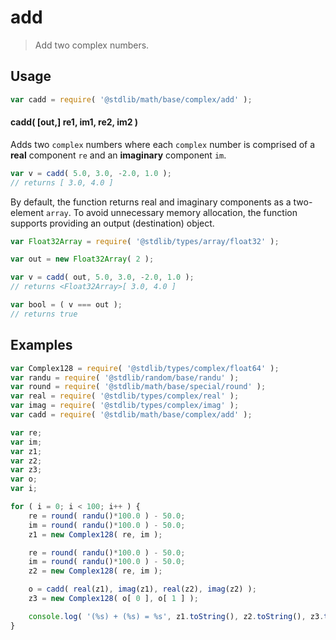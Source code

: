 # add

> Add two complex numbers.

<section class="intro">

</section>

<!-- /.intro -->

<section class="usage">

## Usage

```javascript
var cadd = require( '@stdlib/math/base/complex/add' );
```

#### cadd( \[out,] re1, im1, re2, im2 )

Adds two `complex` numbers where each `complex` number is comprised of a **real** component `re` and an **imaginary** component `im`.

```javascript
var v = cadd( 5.0, 3.0, -2.0, 1.0 );
// returns [ 3.0, 4.0 ]
```

By default, the function returns real and imaginary components as a two-element `array`. To avoid unnecessary memory allocation, the function supports providing an output (destination) object.

```javascript
var Float32Array = require( '@stdlib/types/array/float32' );

var out = new Float32Array( 2 );

var v = cadd( out, 5.0, 3.0, -2.0, 1.0 );
// returns <Float32Array>[ 3.0, 4.0 ]

var bool = ( v === out );
// returns true
```

</section>

<!-- /.usage -->

<section class="examples">

## Examples

```javascript
var Complex128 = require( '@stdlib/types/complex/float64' );
var randu = require( '@stdlib/random/base/randu' );
var round = require( '@stdlib/math/base/special/round' );
var real = require( '@stdlib/types/complex/real' );
var imag = require( '@stdlib/types/complex/imag' );
var cadd = require( '@stdlib/math/base/complex/add' );

var re;
var im;
var z1;
var z2;
var z3;
var o;
var i;

for ( i = 0; i < 100; i++ ) {
    re = round( randu()*100.0 ) - 50.0;
    im = round( randu()*100.0 ) - 50.0;
    z1 = new Complex128( re, im );

    re = round( randu()*100.0 ) - 50.0;
    im = round( randu()*100.0 ) - 50.0;
    z2 = new Complex128( re, im );

    o = cadd( real(z1), imag(z1), real(z2), imag(z2) );
    z3 = new Complex128( o[ 0 ], o[ 1 ] );

    console.log( '(%s) + (%s) = %s', z1.toString(), z2.toString(), z3.toString() );
}
```

</section>

<!-- /.examples -->

<section class="links">

</section>

<!-- /.links -->
